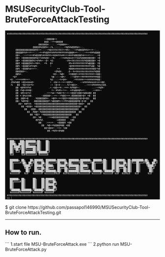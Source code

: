 # MSUSecurityClub-Tool-BruteForceAttackTesting

<img src="./image.png">

<p>$ git clone https://github.com/passapol146990/MSUSecurityClub-Tool-BruteForceAttackTesting.git</p>
<hr>
<h2>How to run.</h2>
```
1.start file MSU-BruteForceAttack.exe
```
2.python run MSU-BruteForceAttack.py
